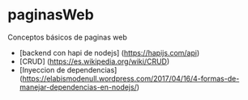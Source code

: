 # paginasWeb
Conceptos básicos de paginas web

* [backend con hapi de nodejs] (https://hapijs.com/api)
* [CRUD] (https://es.wikipedia.org/wiki/CRUD)
* [Inyeccion de dependencias] (https://elabismodenull.wordpress.com/2017/04/16/4-formas-de-manejar-dependencias-en-nodejs/)

